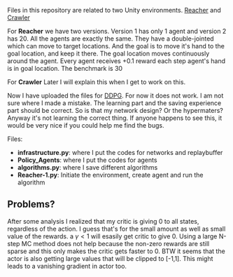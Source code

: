 Files in this repository are related to two Unity environments. [Reacher](https://github.com/Unity-Technologies/ml-agents/blob/master/docs/Learning-Environment-Examples.md#reacher) and [Crawler](https://github.com/Unity-Technologies/ml-agents/blob/master/docs/Learning-Environment-Examples.md#crawler)

For **Reacher** we have two versions. Version 1 has only 1 agent and version 2 has 20. All the agents are exactly the same. They have a double-jointed which can move to target locations. And the goal is to move it's hand to the goal location, and keep it there. The goal location moves continuously around the agent. Every agent receives +0.1 reward each step agent's hand is in goal location. The benchmark is 30

For **Crawler** 
Later I will explain this when I get to work on this.

Now I have uploaded the files for [DDPG](https://arxiv.org/abs/1509.02971). For now it does not work. I am not sure where I made a mistake. The learning part and the saving experience part should be correct. So is that my network design? Or the hypermaters? Anyway it's not learning the correct thing. If anyone happens to see this, it would be very nice if you could help me find the bugs.

Files:
  * **infrastructure.py**: where I put the codes for networks and replaybuffer
  * **Policy_Agents**: where I put the codes for agents
  * **algorithms.py**: where I save different algorithms
  * **Reacher-1.py**: Initiate the environment, create agent and run the algorithm
  
## Problems?
After some analysis I realized that my critic is giving 0 to all states, regardless of the action. I guess that's for the small amount as well as small value of the rewards. a $\gamma<1$ will esasily get critic to give 0. Using a large N-step MC method does not help because the non-zero rewards are still sparse and this only makes the critic gets faster to 0. BTW it seems that the actor is also getting large values that will be clipped to \[-1,1\]. This might leads to a vanishing gradient in actor too.
